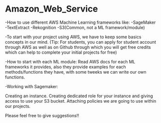 # Amazon_Web_Service
-How to use different AWS Machine Learning frameworks like: 
   -SageMaker
   -TextExtract
   -Rekognition
   -S3(Common, not a ML framework/module)
   
-To start with your project using AWS, we have to keep some basics concepts in our mind.
 (Tip: For students, you can apply for student account through AWS as well as on Github through which you will get free         credits which can help to complete your initial projects for free)
   
-How to start with each ML module: Read AWS docs for each ML frameworks it provides, also they provide examples for each  methods/functions they have, with some tweeks we can write our own functions.
 
-Working with Sagemaker:

  Creating an instance.
  Creating dedicated role for your instance and giving access to use your S3 bucket.
  Attaching policies we are going to use within our projects. 
  
  
  
  
  Please feel free to give suggestions!!
  
